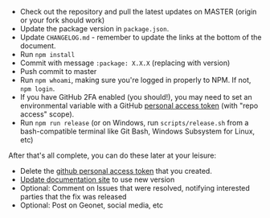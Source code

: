 - Check out the repository and pull the latest updates on MASTER (origin or your fork should work)
- Update the package version in `package.json`.
- Update `CHANGELOG.md` - remember to update the links at the bottom of the document.
- Run `npm install`
- Commit with message `:package: X.X.X` (replacing with version)
- Push commit to master
- Run `npm whoami`, making sure you're logged in properly to NPM. If not, `npm login`.
- If you have GitHub 2FA enabled (you should!), you may need to set an environmental variable with a GitHub [personal access token](https://github.com/settings/tokens) (with "repo access" scope).
- Run `npm run release` (or on Windows, run `scripts/release.sh` from a bash-compatible terminal like Git Bash, Windows Subsystem for Linux, etc) 


After that's all complete, you can do these later at your leisure:

- Delete the [github personal access token](https://github.com/settings/tokens) that you created.
- [Update documentation site](https://github.com/Esri/esri-leaflet-doc#instructions) to use new version
- Optional: Comment on Issues that were resolved, notifying interested parties that the fix was released
- Optional: Post on Geonet, social media, etc
